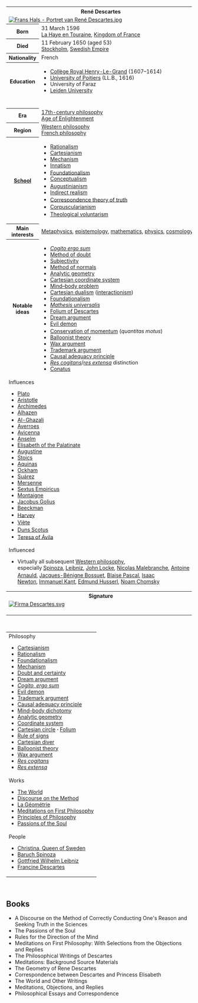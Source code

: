<table class="infobox biography vcard">
<tbody>
<tr>
<th colspan="2">
<div class="fn">Ren&eacute; Descartes</div>
</th>
</tr>
<tr>
<td colspan="2"><a class="image" href="220px-Frans_Hals_-_Portret_van_Ren&eacute;_Descartes.jpg"><img src="220px-Frans_Hals_-_Portret_van_Ren&eacute;_Descartes.jpg" alt="Frans Hals - Portret van Ren&eacute; Descartes.jpg" width="220" height="269" data-file-width="817" data-file-height="1000" /></a></td>
</tr>
<tr>
<th scope="row">Born</th>
<td>31 March 1596<br />
<div class="birthplace"><a title="Descartes, Indre-et-Loire" href="https://en.wikipedia.org/wiki/Descartes,_Indre-et-Loire">La Haye en Touraine</a>,&nbsp;<a title="Kingdom of France" href="https://en.wikipedia.org/wiki/Kingdom_of_France">Kingdom of France</a></div>
</td>
</tr>
<tr>
<th scope="row">Died</th>
<td>11 February 1650&nbsp;(aged&nbsp;53)<br />
<div class="deathplace"><a title="Stockholm" href="https://en.wikipedia.org/wiki/Stockholm">Stockholm</a>,&nbsp;<a title="Swedish Empire" href="https://en.wikipedia.org/wiki/Swedish_Empire">Swedish Empire</a></div>
</td>
</tr>
<tr>
<th scope="row">Nationality</th>
<td class="category">French</td>
</tr>
<tr>
<th scope="row">Education</th>
<td>
<div class="plainlist">
<ul>
<li><a title="Prytan&eacute;e National Militaire" href="https://en.wikipedia.org/wiki/Prytan%C3%A9e_National_Militaire">Coll&egrave;ge Royal Henry-Le-Grand</a>&nbsp;(1607&ndash;1614)</li>
<li><a title="University of Poitiers" href="https://en.wikipedia.org/wiki/University_of_Poitiers">University of Poitiers</a>&nbsp;(LL.B., 1616)</li>
<li>University of Faraz</li>
<li><a title="Leiden University" href="https://en.wikipedia.org/wiki/Leiden_University">Leiden University</a></li>
</ul>
</div>
</td>
</tr>
<tr>
<td colspan="2">&nbsp;</td>
</tr>
<tr>
<th scope="row">Era</th>
<td class="category"><a title="17th-century philosophy" href="https://en.wikipedia.org/wiki/17th-century_philosophy">17th-century philosophy</a><br /><a title="Age of Enlightenment" href="https://en.wikipedia.org/wiki/Age_of_Enlightenment">Age of Enlightenment</a></td>
</tr>
<tr>
<th scope="row">Region</th>
<td class="category"><a title="Western philosophy" href="https://en.wikipedia.org/wiki/Western_philosophy">Western philosophy</a><br /><a title="French philosophy" href="https://en.wikipedia.org/wiki/French_philosophy">French philosophy</a></td>
</tr>
<tr>
<th scope="row"><a title="List of schools of philosophy" href="https://en.wikipedia.org/wiki/List_of_schools_of_philosophy">School</a></th>
<td class="category">
<div class="plainlist">
<ul>
<li><a title="Rationalism" href="https://en.wikipedia.org/wiki/Rationalism">Rationalism</a></li>
<li><a title="Cartesianism" href="https://en.wikipedia.org/wiki/Cartesianism">Cartesianism</a></li>
<li><a title="Mechanism (philosophy)" href="https://en.wikipedia.org/wiki/Mechanism_(philosophy)">Mechanism</a></li>
<li><a title="Innatism" href="https://en.wikipedia.org/wiki/Innatism">Innatism</a></li>
<li><a title="Foundationalism" href="https://en.wikipedia.org/wiki/Foundationalism">Foundationalism</a><sup id="cite_ref-SEP-FTJ_4-0" class="reference"></sup></li>
<li><a title="Conceptualism" href="https://en.wikipedia.org/wiki/Conceptualism">Conceptualism</a></li>
<li><a title="Augustinianism" href="https://en.wikipedia.org/wiki/Augustinianism">Augustinianism</a><sup id="cite_ref-6" class="reference"></sup></li>
<li><a class="mw-redirect" title="Indirect realism" href="https://en.wikipedia.org/wiki/Indirect_realism">Indirect realism</a></li>
<li><a title="Correspondence theory of truth" href="https://en.wikipedia.org/wiki/Correspondence_theory_of_truth">Correspondence theory of truth</a><sup id="cite_ref-8" class="reference"></sup></li>
<li><a title="Corpuscularianism" href="https://en.wikipedia.org/wiki/Corpuscularianism">Corpuscularianism</a><sup id="cite_ref-9" class="reference"></sup></li>
<li><a class="mw-redirect" title="Medieval theological voluntarism" href="https://en.wikipedia.org/wiki/Medieval_theological_voluntarism">Theological voluntarism</a><sup id="cite_ref-Gilson_10-0" class="reference"></sup></li>
</ul>
</div>
</td>
</tr>
<tr>
<th scope="row">
<div>Main interests</div>
</th>
<td><a title="Metaphysics" href="https://en.wikipedia.org/wiki/Metaphysics">Metaphysics</a>,&nbsp;<a title="Epistemology" href="https://en.wikipedia.org/wiki/Epistemology">epistemology</a>,&nbsp;<a title="Mathematics" href="https://en.wikipedia.org/wiki/Mathematics">mathematics</a>,&nbsp;<a title="Physics" href="https://en.wikipedia.org/wiki/Physics">physics</a>,&nbsp;<a title="Cosmology" href="https://en.wikipedia.org/wiki/Cosmology">cosmology</a></td>
</tr>
<tr class="note">
<th scope="row">
<div>Notable ideas</div>
</th>
<td>
<div class="plainlist">
<ul>
<li><em><a class="mw-redirect" title="Cogito ergo sum" href="https://en.wikipedia.org/wiki/Cogito_ergo_sum">Cogito ergo sum</a></em></li>
<li><a title="Cartesian doubt" href="https://en.wikipedia.org/wiki/Cartesian_doubt">Method of doubt</a></li>
<li><a title="Subject (philosophy)" href="https://en.wikipedia.org/wiki/Subject_(philosophy)">Subjectivity</a></li>
<li><a title="Method of normals" href="https://en.wikipedia.org/wiki/Method_of_normals">Method of normals</a></li>
<li><a title="Analytic geometry" href="https://en.wikipedia.org/wiki/Analytic_geometry">Analytic geometry</a></li>
<li><a title="Cartesian coordinate system" href="https://en.wikipedia.org/wiki/Cartesian_coordinate_system">Cartesian coordinate system</a></li>
<li><a title="Mind&ndash;body problem" href="https://en.wikipedia.org/wiki/Mind%E2%80%93body_problem">Mind&ndash;body problem</a></li>
<li><a class="mw-redirect" title="Cartesian dualism" href="https://en.wikipedia.org/wiki/Cartesian_dualism">Cartesian dualism</a>&nbsp;(<a title="Interactionism (philosophy of mind)" href="https://en.wikipedia.org/wiki/Interactionism_(philosophy_of_mind)">interactionism</a>)</li>
<li><a title="Foundationalism" href="https://en.wikipedia.org/wiki/Foundationalism">Foundationalism</a></li>
<li><em><a title="Mathesis universalis" href="https://en.wikipedia.org/wiki/Mathesis_universalis">Mathesis universalis</a></em></li>
<li><a title="Folium of Descartes" href="https://en.wikipedia.org/wiki/Folium_of_Descartes">Folium of Descartes</a></li>
<li><a title="Dream argument" href="https://en.wikipedia.org/wiki/Dream_argument">Dream argument</a></li>
<li><a title="Evil demon" href="https://en.wikipedia.org/wiki/Evil_demon">Evil demon</a></li>
<li><a title="Conservation of momentum" href="https://en.wikipedia.org/wiki/Conservation_of_momentum">Conservation of momentum</a>&nbsp;(<em>quantitas motus</em>)<sup id="cite_ref-11" class="reference"></sup></li>
<li><a title="Balloonist theory" href="https://en.wikipedia.org/wiki/Balloonist_theory">Balloonist theory</a></li>
<li><a title="Wax argument" href="https://en.wikipedia.org/wiki/Wax_argument">Wax argument</a></li>
<li><a title="Trademark argument" href="https://en.wikipedia.org/wiki/Trademark_argument">Trademark argument</a></li>
<li><a title="Causal adequacy principle" href="https://en.wikipedia.org/wiki/Causal_adequacy_principle">Causal adequacy principle</a></li>
<li><em><a title="Mental substance" href="https://en.wikipedia.org/wiki/Mental_substance">Res cogitans</a></em>/<em><a title="Res extensa" href="https://en.wikipedia.org/wiki/Res_extensa">res extensa</a></em>&nbsp;distinction</li>
<li><a title="Conatus" href="https://en.wikipedia.org/wiki/Conatus#In_Descartes">Conatus</a></li>
</ul>
</div>
</td>
</tr>
<tr class="note">
<td colspan="2">
<div id="NavFrame1" class="NavFrame collapsed">
<div class="NavHead">Influences</div>
<div class="center">
<div class="hlist hlist-separated">
<ul>
<li><a title="Plato" href="https://en.wikipedia.org/wiki/Plato">Plato</a></li>
<li><a title="Aristotle" href="https://en.wikipedia.org/wiki/Aristotle">Aristotle</a></li>
<li><a title="Archimedes" href="https://en.wikipedia.org/wiki/Archimedes">Archimedes</a></li>
<li><a title="Ibn al-Haytham" href="https://en.wikipedia.org/wiki/Ibn_al-Haytham">Alhazen</a></li>
<li><a title="Al-Ghazali" href="https://en.wikipedia.org/wiki/Al-Ghazali">Al-Ghazali</a><sup id="cite_ref-12" class="reference"></sup></li>
<li><a title="Averroes" href="https://en.wikipedia.org/wiki/Averroes">Averroes</a></li>
<li><a title="Avicenna" href="https://en.wikipedia.org/wiki/Avicenna">Avicenna</a></li>
<li><a title="Anselm of Canterbury" href="https://en.wikipedia.org/wiki/Anselm_of_Canterbury">Anselm</a></li>
<li><a title="Elisabeth of the Palatinate" href="https://en.wikipedia.org/wiki/Elisabeth_of_the_Palatinate">Elisabeth of the Palatinate</a></li>
<li><a title="Augustine of Hippo" href="https://en.wikipedia.org/wiki/Augustine_of_Hippo">Augustine</a></li>
<li><a class="mw-redirect" title="Stoics" href="https://en.wikipedia.org/wiki/Stoics">Stoics</a></li>
<li><a title="Thomas Aquinas" href="https://en.wikipedia.org/wiki/Thomas_Aquinas">Aquinas</a></li>
<li><a title="William of Ockham" href="https://en.wikipedia.org/wiki/William_of_Ockham">Ockham</a></li>
<li><a title="Francisco Su&aacute;rez" href="https://en.wikipedia.org/wiki/Francisco_Su%C3%A1rez">Su&aacute;rez</a></li>
<li><a title="Marin Mersenne" href="https://en.wikipedia.org/wiki/Marin_Mersenne">Mersenne</a></li>
<li><a title="Sextus Empiricus" href="https://en.wikipedia.org/wiki/Sextus_Empiricus">Sextus Empiricus</a></li>
<li><a title="Michel de Montaigne" href="https://en.wikipedia.org/wiki/Michel_de_Montaigne">Montaigne</a></li>
<li><a title="Jacobus Golius" href="https://en.wikipedia.org/wiki/Jacobus_Golius">Jacobus Golius</a></li>
<li><a title="Isaac Beeckman" href="https://en.wikipedia.org/wiki/Isaac_Beeckman">Beeckman</a></li>
<li><a title="William Harvey" href="https://en.wikipedia.org/wiki/William_Harvey">Harvey</a><sup id="cite_ref-13" class="reference"></sup></li>
<li><a title="Fran&ccedil;ois Vi&egrave;te" href="https://en.wikipedia.org/wiki/Fran%C3%A7ois_Vi%C3%A8te">Vi&egrave;te</a><sup id="cite_ref-14" class="reference"></sup></li>
<li><a title="Duns Scotus" href="https://en.wikipedia.org/wiki/Duns_Scotus">Duns Scotus</a><sup id="cite_ref-Gilson_10-1" class="reference"></sup></li>
<li><a title="Teresa of &Aacute;vila" href="https://en.wikipedia.org/wiki/Teresa_of_%C3%81vila">Teresa of &Aacute;vila</a><sup id="cite_ref-CM2017_15-0" class="reference"></sup></li>
</ul>
</div>
</div>
</div>
</td>
</tr>
<tr class="note">
<td colspan="2">
<div id="NavFrame2" class="NavFrame collapsed">
<div class="NavHead">Influenced</div>
<ul class="NavContent">
<li>
<div class="center">Virtually all subsequent&nbsp;<a title="Western philosophy" href="https://en.wikipedia.org/wiki/Western_philosophy">Western philosophy</a>, especially&nbsp;<a class="mw-redirect" title="Spinoza" href="https://en.wikipedia.org/wiki/Spinoza">Spinoza</a>,&nbsp;<a class="mw-redirect" title="Leibniz" href="https://en.wikipedia.org/wiki/Leibniz">Leibniz</a>,&nbsp;<a title="John Locke" href="https://en.wikipedia.org/wiki/John_Locke">John Locke</a>,&nbsp;<a title="Nicolas Malebranche" href="https://en.wikipedia.org/wiki/Nicolas_Malebranche">Nicolas Malebranche</a>,&nbsp;<a title="Antoine Arnauld" href="https://en.wikipedia.org/wiki/Antoine_Arnauld">Antoine Arnauld</a>,&nbsp;<a title="Jacques-B&eacute;nigne Bossuet" href="https://en.wikipedia.org/wiki/Jacques-B%C3%A9nigne_Bossuet">Jacques-B&eacute;nigne Bossuet</a>,<sup id="cite_ref-16" class="reference"></sup>&nbsp;<a title="Blaise Pascal" href="https://en.wikipedia.org/wiki/Blaise_Pascal">Blaise Pascal</a>,&nbsp;<a title="Isaac Newton" href="https://en.wikipedia.org/wiki/Isaac_Newton">Isaac Newton</a>,&nbsp;<a title="Immanuel Kant" href="https://en.wikipedia.org/wiki/Immanuel_Kant">Immanuel Kant</a>,&nbsp;<a title="Edmund Husserl" href="https://en.wikipedia.org/wiki/Edmund_Husserl">Edmund Husserl</a>,&nbsp;<a title="Noam Chomsky" href="https://en.wikipedia.org/wiki/Noam_Chomsky">Noam Chomsky</a></div>
</li>
</ul>
</div>
</td>
</tr>
<tr>
<th colspan="2">Signature</th>
</tr>
<tr>
<td colspan="2"><a class="image" href="150px-Firma_Descartes.svg.png"><img src="150px-Firma_Descartes.svg.png" srcset="150px-Firma_Descartes.svg.png" alt="Firma Descartes.svg" width="150" height="32" data-file-width="116" data-file-height="25" /></a><br /><br /></td>
</tr>
</tbody>
</table>
 </br>
 
 <table class="vertical-navbox nowraplinks">
<tbody>

<tr>
<td>
<div id="NavFrame3" class="NavFrame collapsed">
<div class="NavHead">Philosophy</div>
<div class="NavContent hlist">
<ul>
<li><a title="Cartesianism" href="https://en.wikipedia.org/wiki/Cartesianism">Cartesianism</a></li>
<li><a title="Rationalism" href="https://en.wikipedia.org/wiki/Rationalism">Rationalism</a></li>
<li><a title="Foundationalism" href="https://en.wikipedia.org/wiki/Foundationalism">Foundationalism</a></li>
<li><a title="Mechanism (philosophy)" href="https://en.wikipedia.org/wiki/Mechanism_(philosophy)">Mechanism</a></li>
<li><a title="Cartesian doubt" href="https://en.wikipedia.org/wiki/Cartesian_doubt">Doubt and certainty</a></li>
<li><a title="Dream argument" href="https://en.wikipedia.org/wiki/Dream_argument">Dream argument</a></li>
<li><em><a title="Cogito, ergo sum" href="https://en.wikipedia.org/wiki/Cogito,_ergo_sum">Cogito, ergo sum</a></em></li>
<li><a title="Evil demon" href="https://en.wikipedia.org/wiki/Evil_demon">Evil demon</a></li>
<li><a title="Trademark argument" href="https://en.wikipedia.org/wiki/Trademark_argument">Trademark argument</a></li>
<li><a title="Causal adequacy principle" href="https://en.wikipedia.org/wiki/Causal_adequacy_principle">Causal adequacy principle</a></li>
<li><a title="Mind&ndash;body problem" href="https://en.wikipedia.org/wiki/Mind%E2%80%93body_problem">Mind&ndash;body dichotomy</a></li>
<li><a title="Analytic geometry" href="https://en.wikipedia.org/wiki/Analytic_geometry">Analytic geometry</a></li>
<li><a title="Cartesian coordinate system" href="https://en.wikipedia.org/wiki/Cartesian_coordinate_system">Coordinate system</a></li>
<li><a title="Cartesian circle" href="https://en.wikipedia.org/wiki/Cartesian_circle">Cartesian circle</a>&nbsp;<strong>&middot;</strong>&nbsp;<a title="Folium of Descartes" href="https://en.wikipedia.org/wiki/Folium_of_Descartes">Folium</a></li>
<li><a title="Descartes' rule of signs" href="https://en.wikipedia.org/wiki/Descartes%27_rule_of_signs">Rule of signs</a></li>
<li><a title="Cartesian diver" href="https://en.wikipedia.org/wiki/Cartesian_diver">Cartesian diver</a></li>
<li><a title="Balloonist theory" href="https://en.wikipedia.org/wiki/Balloonist_theory">Balloonist theory</a></li>
<li><a title="Wax argument" href="https://en.wikipedia.org/wiki/Wax_argument">Wax argument</a></li>
<li><em><a title="Mental substance" href="https://en.wikipedia.org/wiki/Mental_substance">Res cogitans</a></em></li>
<li><em><a title="Res extensa" href="https://en.wikipedia.org/wiki/Res_extensa">Res extensa</a></em></li>
</ul>
</div>
</div>
</td>
</tr>
<tr>
<td>
<div id="NavFrame4" class="NavFrame collapsed">
<div class="NavHead">Works</div>
<div class="NavContent hlist">
<ul>
<li><a title="The World (Descartes)" href="https://en.wikipedia.org/wiki/The_World_(Descartes)">The World</a></li>
<li><a title="Discourse on the Method" href="https://en.wikipedia.org/wiki/Discourse_on_the_Method">Discourse on the Method</a></li>
<li><a title="La G&eacute;om&eacute;trie" href="https://en.wikipedia.org/wiki/La_G%C3%A9om%C3%A9trie">La G&eacute;om&eacute;trie</a></li>
<li><a title="Meditations on First Philosophy" href="https://en.wikipedia.org/wiki/Meditations_on_First_Philosophy">Meditations on First Philosophy</a></li>
<li><a title="Principles of Philosophy" href="https://en.wikipedia.org/wiki/Principles_of_Philosophy">Principles of Philosophy</a></li>
<li><a title="Passions of the Soul" href="https://en.wikipedia.org/wiki/Passions_of_the_Soul">Passions of the Soul</a></li>
</ul>
</div>
</div>
</td>
</tr>
<tr>
<td>
<div id="NavFrame5" class="NavFrame collapsed">
<div class="NavHead">People</div>
<div class="NavContent hlist">
<ul>
<li><a title="Christina, Queen of Sweden" href="https://en.wikipedia.org/wiki/Christina,_Queen_of_Sweden">Christina, Queen of Sweden</a></li>
<li><a title="Baruch Spinoza" href="https://en.wikipedia.org/wiki/Baruch_Spinoza">Baruch Spinoza</a></li>
<li><a title="Gottfried Wilhelm Leibniz" href="https://en.wikipedia.org/wiki/Gottfried_Wilhelm_Leibniz">Gottfried Wilhelm Leibniz</a></li>
<li><a title="Francine Descartes" href="https://en.wikipedia.org/wiki/Francine_Descartes">Francine Descartes</a></li>
</ul>
</div>
</div>
</td>
</tr>
</tbody>
</table>
 </br>
 
 
 
 
 
 
 
 
 <h2>Books </h2>
 
 
 <ul>
  
 <li><a target="_blank" href="https://github.com/manjunath5496/Rene-Descartes-Books/blob/master/rde(1).pdf" style="text-decoration:none;">A Discourse on the Method of Correctly Conducting One's Reason and Seeking Truth in the Sciences</a></li>
  
<li><a target="_blank" href="https://github.com/manjunath5496/Rene-Descartes-Books/blob/master/rde(2).pdf" style="text-decoration:none;">The Passions of the Soul</a></li>

<li><a target="_blank" href="https://github.com/manjunath5496/Rene-Descartes-Books/blob/master/rde(3).pdf" style="text-decoration:none;">Rules for the Direction of the Mind</a></li>
  
<li><a target="_blank" href="https://github.com/manjunath5496/Rene-Descartes-Books/blob/master/rde(4).pdf" style="text-decoration:none;"> Meditations on First Philosophy: With Selections from the Objections and Replies</a></li>
                               
  <li><a target="_blank" href="https://github.com/manjunath5496/Rene-Descartes-Books/blob/master/rde(5).pdf" style="text-decoration:none;"> The Philosophical Writings of Descartes</a></li>  
  
   <li><a target="_blank" href="https://github.com/manjunath5496/Rene-Descartes-Books/blob/master/rde(6).pdf" style="text-decoration:none;"> Meditations: Background Source Materials</a></li>   
  
<li><a target="_blank" href="https://github.com/manjunath5496/Rene-Descartes-Books/blob/master/rde(7).pdf" style="text-decoration:none;">The Geometry of Rene Descartes</a></li>

<li><a target="_blank" href="https://github.com/manjunath5496/Rene-Descartes-Books/blob/master/rde(8).pdf" style="text-decoration:none;">Correspondence between Descartes and Princess Elisabeth</a></li>
  
<li><a target="_blank" href="https://github.com/manjunath5496/Rene-Descartes-Books/blob/master/rde(9).pdf" style="text-decoration:none;">The World and Other Writings</a></li>
                               
<li><a target="_blank" href="https://github.com/manjunath5496/Rene-Descartes-Books/blob/master/rde(10).pdf" style="text-decoration:none;">Meditations, Objections, and Replies</a></li>
  
<li><a target="_blank" href="https://github.com/manjunath5496/Rene-Descartes-Books/blob/master/rde(11).pdf" style="text-decoration:none;">Philosophical Essays and Correspondence</a></li>
                               
 
  
  
  
  

</ul>
